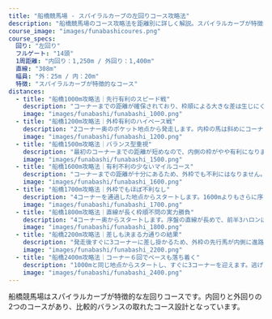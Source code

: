 ```yaml
---
title: "船橋競馬場 - スパイラルカーブの左回りコース攻略法"
description: "船橋競馬場のコース攻略法を距離別に詳しく解説。スパイラルカーブが特徴的な左回りコースの特性、枠順有利不利、各距離の攻略ポイントを分析。"
course_image: "images/funabashicoures.png"
course_specs:
  回り: "左回り"
  フルゲート: "14頭"
  1周距離: "内回り：1,250m / 外回り：1,400m"
  直線: "308m"
  幅員: "外：25m / 内：20m"
  特徴: "スパイラルカーブが特徴的なコース"
distances:
  - title: "船橋1000m攻略法｜先行有利のスピード戦"
    description: "コーナーまでの距離が確保されており、枠順による大きな差は生じにくい構成となっています。ただし、逃げを狙う馬にとっては内側の枠が望ましいでしょう。このコースでは前を行く馬が粘り強く、逃げ・先行馬に有利な展開が多く見られます。"
    image: "images/funabashi/funabashi_1000.png"
  - title: "船橋1200m攻略法｜外枠有利のハイペース戦"
    description: "2コーナー奥のポケット地点から発走します。内枠の馬は斜めにコーナーへ向かう形となり、スタートダッシュが遅れると他馬に囲まれる可能性があります。序盤の直線区間が長めで、ペースが上がりやすい傾向にあり、差し馬にもチャンスがあります。やや外側の枠に利があると言えるでしょう。"
    image: "images/funabashi/funabashi_1200.png"
  - title: "船橋1500m攻略法｜バランス型重視"
    description: "最初のコーナーまでの距離が短めなので、内側の枠がやや有利になります。どの脚質でも戦えますが、内枠から先行できる馬は特に能力を発揮しやすいでしょう。コーナーまでの短さから、序盤は落ち着いたペースになることが多いです。"
    image: "images/funabashi/funabashi_1500.png"
  - title: "船橋1600m攻略法｜有利不利の少ないマイルコース"
    description: "コーナーまでの距離が十分にあるため、外枠でも不利にはなりません。枠順による有利不利がなく、どの脚質の馬も公平に力を発揮できます。南関東エリアの1600m戦では最も良いバランスのコースと評価されています。"
    image: "images/funabashi/funabashi_1600.png"
  - title: "船橋1700m攻略法｜外枠でもほぼ不利なし"
    description: "4コーナーを通過した地点からスタートします。1600mよりもさらに序盤の直線が長く、枠順による差はほぼありません。コーナーまでの距離が確保されているため、外枠からでも十分に先行ポジションを取ることができます。全体的に落ち着いたペースになりやすく、先行できる馬がやや有利となります。"
    image: "images/funabashi/funabashi_1700.png"
  - title: "船橋1800m攻略法｜直線が長く枠順不問の実力勝負"
    description: "4コーナー奥からスタートします。序盤の直線が長めで、前半3ハロンは予想以上に速いラップを刻むことがありますが、枠順による有利不利は見られません。どの馬も持てる力を十分に発揮できる条件が整っており、逃げ・先行馬も差し・追込馬もバランスよく好走できます。"
    image: "images/funabashi/funabashi_1800.png"
  - title: "船橋2200m攻略法｜差しも決まる力通りの結果"
    description: "発走後すぐに3コーナーに差し掛かるため、外枠の先行馬が内側に進路を取り、内枠の馬が窮屈になることがあります。先行馬が有利に見えますが、差し馬も十分に台頭でき、最終的には各馬の実力通りの結果になることが多いです。"
    image: "images/funabashi/funabashi_2200.png"
  - title: "船橋2400m攻略法｜コーナー６回でペースも落ち着く"
    description: "1000mと同じ地点からスタートし、すぐに3コーナーを迎えます。逃げを狙う馬にとっては内枠が理想的ですが、序盤に多少の競り合いがあっても、1周目の直線でペースは落ち着くことがほとんどです。6つのコーナーを通過する中で全体の流れは安定し、先行できる馬に有利な展開となります。"
    image: "images/funabashi/funabashi_2400.png"
---
```


船橋競馬場はスパイラルカーブが特徴的な左回りコースです。内回りと外回りの2つのコースがあり、比較的バランスの取れたコース設計となっています。